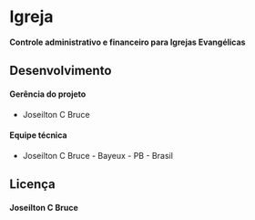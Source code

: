 Igreja
======

__Controle administrativo e financeiro para Igrejas Evangélicas__

## Desenvolvimento

#### Gerência do projeto
- Joseilton C Bruce

#### Equipe técnica
- Joseilton C Bruce - Bayeux - PB - Brasil

## Licença

#### __Joseilton C Bruce__

